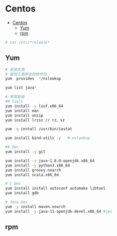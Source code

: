 # Centos

   * [Centos](#centos)
      * [Yum](#yum)
      * [rpm](#rpm)

```sh
# cat /etc/*release*
```

## Yum
```sh
# 安装实例
# 查找工具所在的软件包
yum  provides  */nslookup
```
```sh
yum list java*
```

```sh
# 常用安装
## tools
yum install -y lsof.x86_64
yum install man
yum install unzip
yum install lrzsz // rz、sz

yum -q install /usr/bin/iostat

yum install bind-utils -y   # nslookup
```
```sh
## Dev
yum install -y git
```
```sh
yum install -y java-1.8.0-openjdk.x86_64
yum install -y python3.x86_64
yum install groovy.noarch
yum install scala.x86_64
```
```sh
# C Dev
yum install install autoconf automake libtool
yum install gdb
```
```sh
# Java Dev
yum -y install maven.noarch
yum install -y java-11-openjdk-devel.x86_64 #jps
```

## rpm